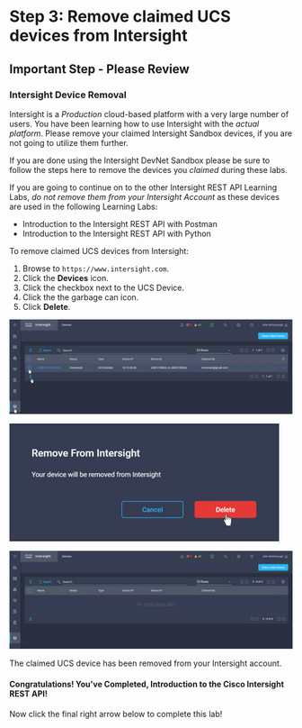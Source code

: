 # Step 3: Remove claimed UCS devices from Intersight

## **Important Step - Please Review**
### Intersight Device Removal

Intersight is a *Production* cloud-based platform with a very large number of users. You have been learning how to use Intersight with the *actual platform*. Please remove your claimed Intersight Sandbox devices, if you are not going to utilize them further.

If you are done using the Intersight DevNet Sandbox please be sure to follow the steps here to remove the devices you *claimed* during these labs.

If you are going to continue on to the other Intersight REST API Learning Labs, *do not remove them from your Intersight Account* as these devices are used in the following Learning Labs:

- Introduction to the Intersight REST API with Postman
- Introduction to the Intersight REST API with Python

To remove claimed UCS devices from Intersight:

1. Browse to `https://www.intersight.com`.
1. Click the **Devices** icon.
1. Click the checkbox next to the UCS Device.
1. Click the the garbage can icon.
1. Click **Delete**.

  ![](assets/images/del-device-01.jpg)
  
  ![](assets/images/del-device-02.jpg)
  
  ![](assets/images/del-device-03.jpg)

  The claimed UCS device has been removed from your Intersight account.

#### Congratulations! You've Completed, Introduction to the Cisco Intersight REST API!

Now click the final right arrow below to complete this lab!
